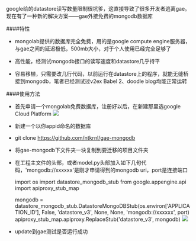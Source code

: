 google给的datastore读写数量限制很坑爹，这直接导致了很多开发者逃离gae。现在有了一种新的解决方案——gae外接免费的mongodb数据库

####特性


- mongolab提供的数据库完全免费，用的是google compute engine服务器，与gae之间的延迟极低，500mb大小，对于个人使用已经完全足够了


- 高性能，经测试mongodb接口的读写速度和datastore几乎持平


- 容易移植，只需要改几行代码，以前运行在datastore上的程序，就能无缝桥接到mongodb，笔者已经测试过v2ex Babel 2、doodle blog均能正常运转

####使用方法


- 首先申请一个mongolab免费数据库，注册好以后，在新建那里选google Cloud Platform 
![](http://ww2.sinaimg.cn/large/7dea1af1tw1e91fmx1x8jj20kq0n2wgb.jpg)


- 新建一个以你appid命名的数据库


- git clone https://github.com/ntkrnl/gae-mongodb


- 将gae-mongodb下文件夹一块复制到要迁移的项目文件夹


- 在工程主文件的头部，或者model.py头部加入如下几句代码，'mongodb://xxxxxx'是刚才申请得到的mongodb uri，port是连接端口

    import os
	import datastore_mongodb_stub
    from google.appengine.api import apiproxy_stub_map
    
    mongodb = datastore_mongodb_stub.DatastoreMongoDBStub(os.environ['APPLICATION_ID'], False, 'datastore_v3', None, None, 'mongodb://xxxxxx', port)
    apiproxy_stub_map.apiproxy.ReplaceStub('datastore_v3', mongodb)
![](http://ww3.sinaimg.cn/large/7dea1af1tw1e91fmvcf2oj20n20os0vp.jpg)


- update到gae测试是否运行成功



